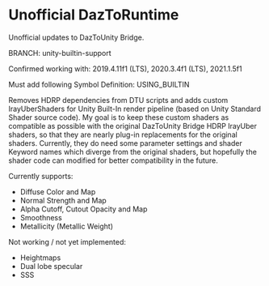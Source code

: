 # Unofficial DazToRuntime
Unofficial updates to DazToUnity Bridge.

BRANCH: unity-builtin-support

Confirmed working with: 2019.4.11f1 (LTS), 2020.3.4f1 (LTS), 2021.1.5f1

Must add following Symbol Definition: USING_BUILTIN

Removes HDRP dependencies from DTU scripts and adds custom IrayUberShaders for Unity Built-In render pipeline (based on Unity Standard Shader source code).  My goal is to keep these custom shaders as compatible as possible with the original DazToUnity Bridge HDRP IrayUber shaders, so that they are nearly plug-in replacements for the original shaders.  Currently, they do need some parameter settings and shader Keyword names which diverge from the original shaders, but hopefully the shader code can modified for better compatibility in the future.

Currently supports:
- Diffuse Color and Map
- Normal Strength and Map
- Alpha Cutoff, Cutout Opacity and Map
- Smoothness
- Metallicity (Metallic Weight)

Not working / not yet implemented:
- Heightmaps
- Dual lobe specular
- SSS
